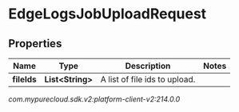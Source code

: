 # EdgeLogsJobUploadRequest


## Properties

| Name | Type | Description | Notes |
| ------------ | ------------- | ------------- | ------------- |
| **fileIds** | **List&lt;String&gt;** | A list of file ids to upload. |  |




_com.mypurecloud.sdk.v2:platform-client-v2:214.0.0_
